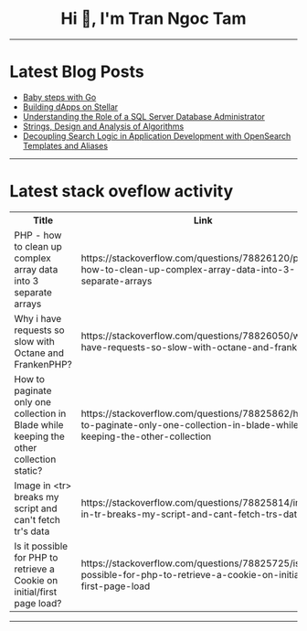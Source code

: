 <h1 align="center">Hi 👋, I'm Tran Ngoc Tam</h1>

---

# Latest Blog Posts 
<!-- BLOG-POST-LIST:START -->
- [Baby steps with Go](https://dev.to/taikedz/baby-steps-with-go-3ibl)
- [Building dApps on Stellar](https://dev.to/stellar/building-dapps-on-stellar-g7)
- [Understanding the Role of a SQL Server Database Administrator](https://dev.to/minhduc159/understanding-the-role-of-a-sql-server-database-administrator-3f28)
- [Strings, Design and Analysis of Algorithms](https://dev.to/harshm03/strings-design-and-analysis-of-algorithms-2c8p)
- [Decoupling Search Logic in Application Development with OpenSearch Templates and Aliases](https://dev.to/aws-builders/decoupling-search-logic-in-application-development-with-opensearch-templates-and-aliases-2p1e)
<!-- BLOG-POST-LIST:END -->

---

# Latest stack oveflow activity
<table>
  <tr><th>Title</th><th>Link</th></tr>
  <!-- STACKOVERFLOW:START --><tr><td>PHP - how to clean up complex array data into 3 separate arrays</td><td>https://stackoverflow.com/questions/78826120/php-how-to-clean-up-complex-array-data-into-3-separate-arrays</td></tr><tr><td>Why i have requests so slow with Octane and FrankenPHP?</td><td>https://stackoverflow.com/questions/78826050/why-i-have-requests-so-slow-with-octane-and-frankenphp</td></tr><tr><td>How to paginate only one collection in Blade while keeping the other collection static?</td><td>https://stackoverflow.com/questions/78825862/how-to-paginate-only-one-collection-in-blade-while-keeping-the-other-collection</td></tr><tr><td>Image in &lt;tr&gt; breaks my script and can&#39;t fetch tr&#39;s data</td><td>https://stackoverflow.com/questions/78825814/image-in-tr-breaks-my-script-and-cant-fetch-trs-data</td></tr><tr><td>Is it possible for PHP to retrieve a Cookie on initial/first page load?</td><td>https://stackoverflow.com/questions/78825725/is-it-possible-for-php-to-retrieve-a-cookie-on-initial-first-page-load</td></tr><!-- STACKOVERFLOW:END -->
</table>

---


